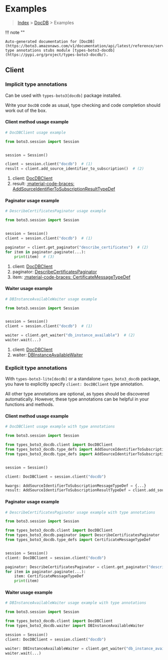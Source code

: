 # Examples

> [Index](../README.md) > [DocDB](./README.md) > Examples

!!! note ""

    Auto-generated documentation for [DocDB](https://boto3.amazonaws.com/v1/documentation/api/latest/reference/services/docdb.html#docdb)
    type annotations stubs module [types-boto3-docdb](https://pypi.org/project/types-boto3-docdb/).

## Client

### Implicit type annotations

Can be used with `types-boto3[docdb]` package installed.

Write your `DocDB` code as usual,
type checking and code completion should work out of the box.


#### Client method usage example

```python
# DocDBClient usage example

from boto3.session import Session


session = Session()

client = session.client("docdb")  # (1)
result = client.add_source_identifier_to_subscription()  # (2)
```

1. client: [DocDBClient](./client.md)
2. result: [:material-code-braces: AddSourceIdentifierToSubscriptionResultTypeDef](./type_defs.md#addsourceidentifiertosubscriptionresulttypedef)



#### Paginator usage example

```python
# DescribeCertificatesPaginator usage example

from boto3.session import Session


session = Session()
client = session.client("docdb")  # (1)

paginator = client.get_paginator("describe_certificates")  # (2)
for item in paginator.paginate(...):
    print(item)  # (3)
```

1. client: [DocDBClient](./client.md)
2. paginator: [DescribeCertificatesPaginator](./paginators.md#describecertificatespaginator)
3. item: [:material-code-braces: CertificateMessageTypeDef](./type_defs.md#certificatemessagetypedef)



#### Waiter usage example

```python
# DBInstanceAvailableWaiter usage example

from boto3.session import Session


session = Session()
client = session.client("docdb")  # (1)

waiter = client.get_waiter("db_instance_available")  # (2)
waiter.wait(...)
```

1. client: [DocDBClient](./client.md)
2. waiter: [DBInstanceAvailableWaiter](./waiters.md#dbinstanceavailablewaiter)


### Explicit type annotations

With `types-boto3-lite[docdb]`
or a standalone `types_boto3_docdb` package, you have to explicitly specify `client: DocDBClient` type annotation.

All other type annotations are optional, as types should be discovered automatically.
However, these type annotations can be helpful in your functions and methods.


#### Client method usage example

```python
# DocDBClient usage example with type annotations

from boto3.session import Session

from types_boto3_docdb.client import DocDBClient
from types_boto3_docdb.type_defs import AddSourceIdentifierToSubscriptionResultTypeDef
from types_boto3_docdb.type_defs import AddSourceIdentifierToSubscriptionMessageTypeDef


session = Session()

client: DocDBClient = session.client("docdb")

kwargs: AddSourceIdentifierToSubscriptionMessageTypeDef = {...}
result: AddSourceIdentifierToSubscriptionResultTypeDef = client.add_source_identifier_to_subscription(**kwargs)
```



#### Paginator usage example

```python
# DescribeCertificatesPaginator usage example with type annotations

from boto3.session import Session

from types_boto3_docdb.client import DocDBClient
from types_boto3_docdb.paginator import DescribeCertificatesPaginator
from types_boto3_docdb.type_defs import CertificateMessageTypeDef


session = Session()
client: DocDBClient = session.client("docdb")

paginator: DescribeCertificatesPaginator = client.get_paginator("describe_certificates")
for item in paginator.paginate(...):
    item: CertificateMessageTypeDef
    print(item)
```



#### Waiter usage example

```python
# DBInstanceAvailableWaiter usage example with type annotations

from boto3.session import Session

from types_boto3_docdb.client import DocDBClient
from types_boto3_docdb.waiter import DBInstanceAvailableWaiter

session = Session()
client: DocDBClient = session.client("docdb")

waiter: DBInstanceAvailableWaiter = client.get_waiter("db_instance_available")
waiter.wait(...)
```


